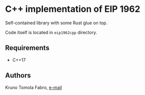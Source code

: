 # C++ implementation of EIP 1962

Self-contained library with some Rust glue on top.

Code itself is located in `eip1962cpp` directory.

## Requirements

- C++17

## Authors

Kruno Tomola Fabro, [e-mail](mailto://krunotf@gmail.com)